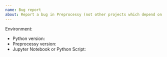 ```yaml
---
name: Bug report
about: Report a bug in Preprocessy (not other projects which depend on Preprocessy)
---
```


<!--
This issue tracker is a tool to address bugs in Preprocessy itself. Please use
Preprocessy Discord or Stack Overflow for questions about your own code.

Replace this comment with a clear outline of what the bug is.
-->

<!--
Describe how to replicate the bug.

Include a minimal reproducible example that demonstrates the bug.
Include the full traceback if there was an exception.
-->

<!--
Describe the expected behavior that should have happened but didn't.
-->

Environment:

- Python version:
- Preprocessy version:
- Jupyter Notebook or Python Script:

